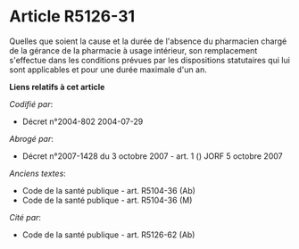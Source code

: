 # Article R5126-31

Quelles que soient la cause et la durée de l'absence du pharmacien chargé de la gérance de la pharmacie à usage intérieur,
son remplacement s'effectue dans les conditions prévues par les dispositions statutaires qui lui sont applicables et pour une
durée maximale d'un an.

**Liens relatifs à cet article**

_Codifié par_:

  - Décret n°2004-802 2004-07-29

_Abrogé par_:

  - Décret n°2007-1428 du 3 octobre 2007 - art. 1 () JORF 5 octobre 2007

_Anciens textes_:

  - Code de la santé publique - art. R5104-36 (Ab)
  - Code de la santé publique - art. R5104-36 (M)

_Cité par_:

  - Code de la santé publique - art. R5126-62 (Ab)
